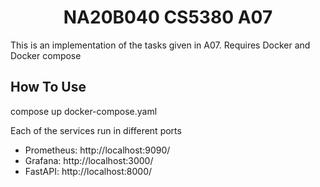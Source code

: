 <h1 align="center">NA20B040 CS5380 A07</h1>

This is an implementation of the tasks given in A07. Requires Docker and Docker compose

## How To Use

compose up docker-compose.yaml

Each of the services run in different ports

* Prometheus: http://localhost:9090/
* Grafana: http://localhost:3000/
* FastAPI: http://localhost:8000/

